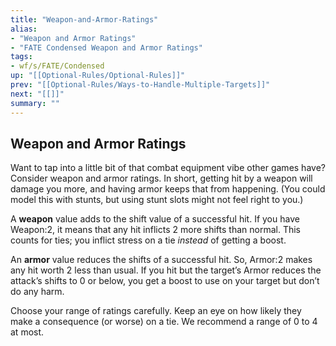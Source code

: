 ```yaml
---
title: "Weapon-and-Armor-Ratings"
alias:
- "Weapon and Armor Ratings"
- "FATE Condensed Weapon and Armor Ratings"
tags:
- wf/s/FATE/Condensed
up: "[[Optional-Rules/Optional-Rules]]"
prev: "[[Optional-Rules/Ways-to-Handle-Multiple-Targets]]"
next: "[[]]"
summary: ""
---
```

## Weapon and Armor Ratings

Want to tap into a little bit of that combat equipment vibe other games have? Consider weapon and armor ratings. In short, getting hit by a weapon will damage you more, and having armor keeps that from happening. (You could model this with stunts, but using stunt slots might not feel right to you.)

A **weapon** value adds to the shift value of a successful hit. If you have Weapon:2, it means that any hit inflicts 2 more shifts than normal. This counts for ties; you inflict stress on a tie _instead_ of getting a boost.

An **armor** value reduces the shifts of a successful hit. So, Armor:2 makes any hit worth 2 less than usual. If you hit but the target’s Armor reduces the attack’s shifts to 0 or below, you get a boost to use on your target but don’t do any harm.

Choose your range of ratings carefully. Keep an eye on how likely they make a consequence (or worse) on a tie. We recommend a range of 0 to 4 at most.